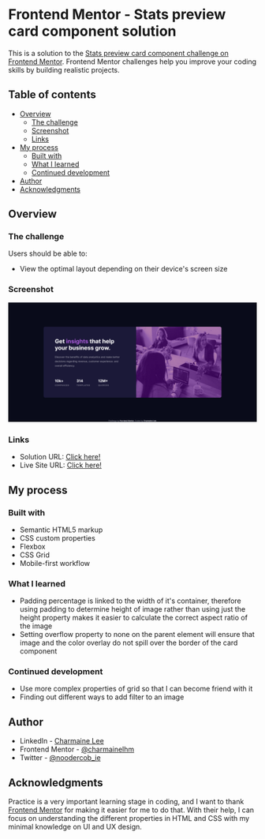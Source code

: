 # Frontend Mentor - Stats preview card component solution

This is a solution to the [Stats preview card component challenge on Frontend Mentor](https://www.frontendmentor.io/challenges/stats-preview-card-component-8JqbgoU62). Frontend Mentor challenges help you improve your coding skills by building realistic projects.

## Table of contents

- [Overview](#overview)
  - [The challenge](#the-challenge)
  - [Screenshot](#screenshot)
  - [Links](#links)
- [My process](#my-process)
  - [Built with](#built-with)
  - [What I learned](#what-i-learned)
  - [Continued development](#continued-development)
- [Author](#author)
- [Acknowledgments](#acknowledgments)

## Overview

### The challenge

Users should be able to:

- View the optimal layout depending on their device's screen size

### Screenshot

![Desktop Version](./images/Screenshot-desktop-final.png)

### Links

- Solution URL: [Click here!](https://www.frontendmentor.io/solutions/responsive-preview-page-using-css-grid-AeJwnQFK5)
- Live Site URL: [Click here!](https://epic-kare-e44bf9.netlify.app/)

## My process

### Built with

- Semantic HTML5 markup
- CSS custom properties
- Flexbox
- CSS Grid
- Mobile-first workflow

### What I learned

- Padding percentage is linked to the width of it's container, therefore using padding to determine height of image rather than using just the height property makes it easier to calculate the correct aspect ratio of the image
- Setting overflow property to none on the parent element will ensure that image and the color overlay do not spill over the border of the card component

### Continued development

- Use more complex properties of grid so that I can become friend with it
- Finding out different ways to add filter to an image

## Author

- LinkedIn - [Charmaine Lee](https://www.linkedin.com/in/charmainelee-huimin/)
- Frontend Mentor - [@charmainelhm](https://www.frontendmentor.io/profile/charmainelhm)
- Twitter - [@noodercob_ie](https://twitter.com/noodercob_ie)

## Acknowledgments

Practice is a very important learning stage in coding, and I want to thank [Frontend Mentor](https://www.frontendmentor.io/) for making it easier for me to do that. With their help, I can focus on understanding the different properties in HTML and CSS with my minimal knowledge on UI and UX design.
